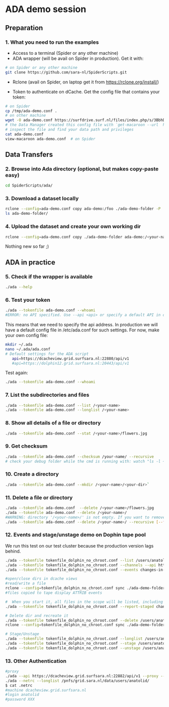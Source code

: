 # ADA demo session

## Preparation

### 1. What you need to run the examples

- Access to a terminal (Spider or any other machine)
- ADA wrapper (will be avail on Spider in production). Get it with:

```sh
# on Spider or any other machine
git clone https://github.com/sara-nl/SpiderScripts.git
```
- Rclone (avail on Spider, on laptop get it from https://rclone.org/install/)

- Token to authenticate on dCache. Get the config file that contains your token:

```sh
# on Spider
cp /tmp/ada-demo.conf .
# on other machine
wget -O ada-demo.conf https://surfdrive.surf.nl/files/index.php/s/3BbhD2eluhOEKGF/download
# the Data Manager created this config file with `get-macaroon --url  https://webdav.grid.surfsara.nl:2880/pnfs/grid.sara.nl/data/users/anatolid/disk/ada-demo/ --duration P7D --chroot --user anatolid --permissions DOWNLOAD,UPLOAD,DELETE,MANAGE,LIST,READ_METADATA,UPDATE_METADATA --output rclone ada-demo`
# inspect the file and find your data path and privileges
cat ada-demo.conf
view-macaroon ada-demo.conf  # on Spider
```

## Data Transfers

### 2. Browse into Ada directory (optional, but makes copy-paste easy)

```sh
cd SpiderScripts/ada/
```

### 3. Download a dataset locally

```sh
rclone --config=ada-demo.conf copy ada-demo:/foo ./ada-demo-folder -P
ls ada-demo-folder/
```

### 4. Upload the dataset and create your own working dir

```sh
rclone --config=ada-demo.conf copy ./ada-demo-folder ada-demo:/<your-name> -P
```

Nothing new so far ;)

## ADA in practice

### 5. Check if the wrapper is available

```sh
./ada --help
```

### 6. Test your token

```sh
./ada --tokenfile ada-demo.conf --whoami
#ERROR: no API specified. Use --api <api> or specify a default API in one of the configuration files (/etc/ada.conf /home/<username>/.ada/ada.conf).
```

This means that we need to specify the api address. In production we will have a default config file in /etc/ada.conf for such settings.
For now, make your own config file:


```sh
mkdir ~/.ada
nano ~/.ada/ada.conf
# Default settings for the ADA script
   api=https://dcacheview.grid.surfsara.nl:22880/api/v1
   #api=https://dolphin12.grid.surfsara.nl:20443/api/v1
```

Test again:

```sh
./ada --tokenfile ada-demo.conf --whoami
```

### 7. List the subdirectories and files

```sh
./ada --tokenfile ada-demo.conf --list /<your-name>
./ada --tokenfile ada-demo.conf --longlist /<your-name>
```

### 8. Show all details of a file or directory

```sh
./ada --tokenfile ada-demo.conf --stat /<your-name>/flowers.jpg
```

### 9. Get checksum

```sh
./ada --tokenfile ada-demo.conf --checksum /your-name/ --recursive
# check your debug folder while the cmd is running with: watch "ls -l ~/.ada/headers/"
```

### 10. Create a directory

```sh
./ada --tokenfile ada-demo.conf --mkdir /<your-name>/<your-dir>`
```

### 11. Delete a file or directory

```sh
./ada --tokenfile ada-demo.conf  --delete /<your-name>/flowers.jpg
./ada --tokenfile ada-demo.conf --delete /<your-name>/
#WARNING: directory '/<your-name>/' is not empty. If you want to remove it and its contents, you can add the --recursive argument.
./ada --tokenfile ada-demo.conf --delete /<your-name>/ --recursive [--force]
```

### 12. Events and stage/unstage demo on Dophin tape pool 

We run this test on our test cluster because the production version lags behind.

```sh
./ada --tokenfile tokenfile_dolphin_no_chroot.conf --list /users/anatolid/ --api https://dolphin12.grid.surfsara.nl:20443/api/v1
./ada --tokenfile tokenfile_dolphin_no_chroot.conf --channels --api https://dolphin12.grid.surfsara.nl:20443/api/v1
./ada --tokenfile tokenfile_dolphin_no_chroot.conf --events changes-in-tape /users/anatolid/tape --recursive --api https://dolphin12.grid.surfsara.nl:20443/api/v1

#open/close dirs in dcache views
#read/write a file
rclone --config=tokenfile_dolphin_no_chroot.conf sync ./ada-demo-folder tokenfile_dolphin_no_chroot:/users/anatolid/tape/natalie/ -P
#files copied to tape display ATTRIB events

#  When you start it, all files in the scope will be listed, including their locality and QoS
./ada --tokenfile tokenfile_dolphin_no_chroot.conf --report-staged changes-in-qos-tape /users/anatolid/tape --recursive --api https://dolphin12.grid.surfsara.nl:20443/api/v1

# Delete dir and recreate it
./ada --tokenfile tokenfile_dolphin_no_chroot.conf --delete /users/anatolid/tape/natalie/ --recursive --api https://dolphin12.grid.surfsara.nl:20443/api/v1
rclone --config=tokenfile_dolphin_no_chroot.conf sync ./ada-demo-folder tokenfile_dolphin_no_chroot:/users/anatolid/tape/natalie/ -P

# Stage/Unstage
./ada --tokenfile tokenfile_dolphin_no_chroot.conf --longlist /users/anatolid/tape/natalie/flowers.jpg --api https://dolphin12.grid.surfsara.nl:20443/api/v1
./ada --tokenfile tokenfile_dolphin_no_chroot.conf --stage /users/anatolid/tape/natalie/flowers.jpg --api https://dolphin12.grid.surfsara.nl:20443/api/v1
./ada --tokenfile tokenfile_dolphin_no_chroot.conf --unstage /users/anatolid/tape/natalie/flowers.jpg --api https://dolphin12.grid.surfsara.nl:20443/api/v1
```

### 13. Other Authentication

```sh
#proxy
./ada --api https://dcacheview.grid.surfsara.nl:22882/api/v1 --proxy --longlist /pnfs/grid.sara.nl/data/projects.nl/tropomi/natalie/
./ada --netrc --longlist /pnfs/grid.sara.nl/data/users/anatolid/
$ cat .netrc
#machine dcacheview.grid.surfsara.nl
#login anatolid
#password XXX
```
